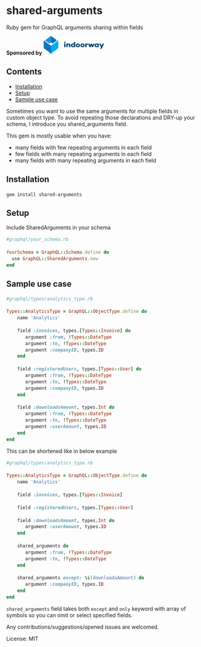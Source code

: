 # shared-arguments
Ruby gem for GraphQL arguments sharing within fields

**Sponsored by**
<a href="https:///www.indoorway.com/" target="_blank" rel="noopener noreferrer">
  <img src="images/indoorway_logo.svg" height="50" width="160" alt="Sponsored by Indoorway" style="max-width:100%;">
</a>

## Contents
<!-- Table of contents generated generated by http://tableofcontent.eu -->
- [Installation](#installation)
- [Setup](#setup)
- [Sample use case](#sample-use-case)

Sometimes you want to use the same arguments for multiple fields in custom object type.
To avoid repeating those declarations and DRY-up your schema, I introduce you shared_arguments field.

This gem is mostly usable when you have:
 - many fields with few repeating arguments in each field
 - few fields with many repeating arguments in each field
 - many fields with many repeating arguments in each field

## Installation

`gem install shared-arguments`

## Setup

Include SharedArguments in your schema

```ruby
#graphql/your_schema.rb

YourSchema = GraphQL::Schema.define do
  use GraphQL::SharedArguments.new
end
```

## Sample use case

```ruby
#graphql/types/analytics_type.rb

Types::AnalyticsType = GraphQL::ObjectType.define do
    name 'Analytics'
    
    field :invoices, types.[Types::Invoice] do
       argument :from, !Types::DateType
       argument :to, !Types::DateType
       argument :companyID, types.ID
    end
    
    field :registeredUsers, types.[Types::User] do
       argument :from, !Types::DateType
       argument :to, !Types::DateType
       argument :companyID, types.ID
    end
    
    field :downloadsAmount, types.Int do
       argument :from, !Types::DateType
       argument :to, !Types::DateType
       argument :userAmount, types.ID
    end
end
```

This can be shortened like in below example

```ruby
#graphql/types/analytics_type.rb

Types::AnalyticsType = GraphQL::ObjectType.define do
    name 'Analytics'
    
    field :invoices, types.[Types::Invoice]
    
    field :registeredUsers, types.[Types::User]
    
    field :downloadsAmount, types.Int do
       argument :userAmount, types.ID
    end
    
    shared_arguments do
       argument :from, !Types::DateType
       argument :to, !Types::DateType
    end
    
    shared_arguments except: %i(downloadsAmount) do
       argument :companyID, types.ID
    end
end
```

`shared_arguments` field takes both `except` and `only` keyword with array of symbols so you can omit or select specified fields.

Any contributions/suggestions/opened issues are welcomed.

License: MIT
